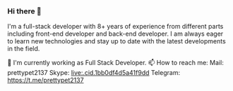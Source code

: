 ### Hi there 👋

I'm a full-stack developer with 8+ years of experience from different parts including front-end developer and back-end developer. I am always eager to learn new technologies and stay up to date with the latest developments in the field.

🤔 I'm currently working as Full Stack Developer.
📫 How to reach me: 
          Mail: prettypet2137
          Skype: [live:.cid.1bb0df4d5a41f9dd](https://join.skype.com/invite/uT0qU3M1hhwo)
          Telegram: https://t.me/prettypet2137


<!--
**snowbeauty123/snowbeauty123** is a ✨ _special_ ✨ repository because its `README.md` (this file) appears on your GitHub profile.

Here are some ideas to get you started:

- 🔭 I’m currently working on ...
- 🌱 I’m currently learning ...
- 👯 I’m looking to collaborate on ...
- 🤔 I’m looking for help with ...
- 💬 Ask me about ...
- 📫 How to reach me: ...
- 😄 Pronouns: ...
- ⚡ Fun fact: ...
-->
